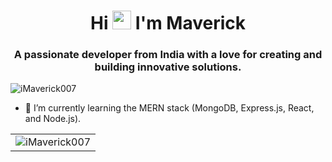 <h1 align="center">Hi <img src="https://github.com/TheDudeThatCode/TheDudeThatCode/blob/master/Assets/Hi.gif" width="30px" height="30px"> I'm Maverick</h1>
<h3 align="center">A passionate developer from India with a love for creating and building innovative solutions.</h3>

<p align="left"> <img src="https://komarev.com/ghpvc/?username=iMaverick007&label=Profile%20views&color=0e75b6&style=flat" alt="iMaverick007" /> </p>

- 🌱 I’m currently learning the MERN stack (MongoDB, Express.js, React, and Node.js).

<table>
  <tr>
    <td><img src="https://github-readme-streak-stats.herokuapp.com?user=iMaverick007&theme=radical&hide_border=true" alt="iMaverick007" /></td>
  </tr>
</table>
